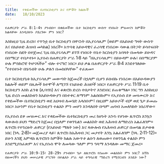 ```yaml
---
title:  የቀደመችው ቤተክርስቲያን እና የምቾት ክልሎች
date:   18/10/2023
---
```


`የሐዋርያት ሥራ 8:1-4ን ያንብቡ። በቀደመችው ቤተ ክርስቲያን ውስጥ የነበሩት ምዕመናን ከምቾት ክልላቸው እንዲበተኑ ያደረገው ምን ነበር?`

እስከዚህ ጊዜ ድረስ፣ የጥንቷ ቤተ ክርስቲያን በዋናነት በኢየሩሳሌም (ወይም በአይሁድ ግዛት ውስጥ እና በአይሁድ ሕዝብ መካከል) ነበረች። አጥባቂ አይሁዳዊና ፈሪሳዊ የነበረው ሳውል በትጋት ይሳተፍበት የነበረው ስደት በተጀመረ ጊዜ በኢየሩሳሌም ይገኙ የነበሩት የቤተ ክርስቲያን አባላት በመላው ይሁዳና በሰማርያ ተበታተኑ። ኢየሱስ በሐዋርያት ሥራ 1፡8 ላይ “በኢየሩሳሌም፣ በይሁዳም ሁሉ፣ በሰማርያም ሁሉ ምስክሮቼ ትሆናላችሁ” ብሎ ተናግሮ ነበር። ይህ ቃል በሐዋርያት ሥራ 8፡4 እንደተገለፀው “የተበተኑት በሄዱበት ሁሉ ቃሉን በመስበካቸው” ተፈጸመ።

ቤተ ክርስቲያኒቱ ከኢየሩሳሌም መውጣት ከጀመረች በኋላም ቢሆን ይሰብኩ የነበረው በአይሁዳውያን ክልሎች ወይም በሌሎች ከተሞች ለሚገኙ የአይሁድ ሕዝቦች ነበር። የሐዋርያት ሥራ 11፡19 ቤተ ክርስቲያን እስከ ፊንቄ (ሊባኖስ) እና ቆጵሮስ ድረስ ተበታትኖ እንደነበር ይጠቁማል። ነገር ግን እስከዚህ ጊዜ ድረስ መልእክቱን ከአይሁዳውያን በስተቀር ለማንም አልሰበኩም። የኢየሱስ ደቀ መዛሙርት እና የቀደመችው ቤተክርስቲያን ወደ አህዛብ ለመሄድ አላሰቡም፤ በዚህም አይሁዶች ብቻ ወደ ጌታ ይመጡ ነበር። አሁንም የቤተ ክርስቲያን ተልእኮ ምን መሆን እንዳለበት በጣም ጠባብ አመለካከት ነበራቸው።

የኢየሱስ ደቀ መዝሙር እና የቀደመችው ቤተክርስቲያን መሪ ከሆኑት አንዱ የሆነው ጴጥሮስ እንኳን ጳውሎስ ይህን ማድረግ ከጀመረ በኋላም የወንጌልን መልእክት ወደ አሕዛብ ለማድረስ አልፈለገም። ጴጥሮስ የተገረዙት ሐዋርያ (የአይሁድ ማለት ነው) እና ጳውሎስ የአሕዛብ ሐዋርያ በመባል ይታወቁ ነበር (ገላ. 2፡8)። መጀመሪያ ላይ፣ ጴጥሮስ ከአሕዛብ ጋር መታየት እንኳ አልፈለገም (ገላ. 2፡11-12)። ይሁን እንጂ አምላክ ጴጥሮስን ከምቾት ክልሉ አውጥቶ ልቡን ለወጠው። የወንጌል ተልእኮ ምን እንደሚያስፈጽም እና የኢየሱስ ሞት ለመላው ዓለም ምን ዓላማ እንዳለው መማር ጀመረ።

`የሐዋርያት ሥራ 10:9-15፣ 28-29ን ያንብቡ። ጌታ ለጴጥሮስ የሰጠው መልእክት ምን ነበር? እኛስ በዘመናችን ይህን መሠረታዊ ሥርዓት በተልእኮ ሥራ ላይ ተግባራዊ ማድረግ የሚኖርብን እንዴት ነው?`
